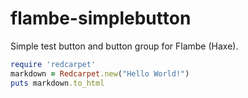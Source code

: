 flambe-simplebutton
===================

Simple test button and button group for Flambe (Haxe).


```ruby
require 'redcarpet'
markdown = Redcarpet.new("Hello World!")
puts markdown.to_html
```

